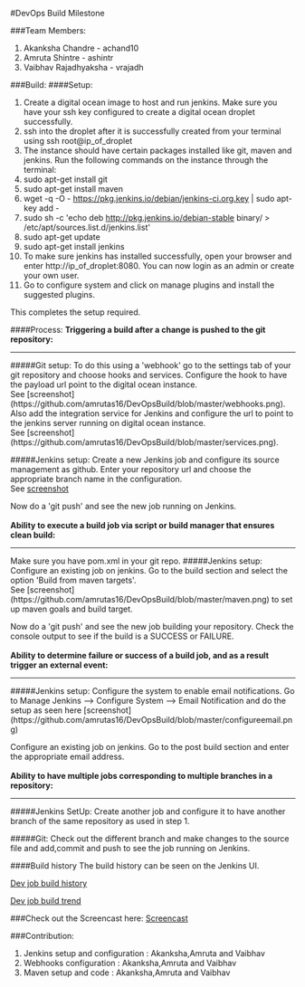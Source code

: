 #DevOps Build Milestone

###Team Members:
1. Akanksha Chandre - achand10
2. Amruta Shintre - ashintr
3. Vaibhav Rajadhyaksha - vrajadh

###Build:
####Setup:
1. Create a digital ocean image to host and run jenkins. Make sure you have your ssh key configured to create a digital ocean droplet successfully.
2. ssh into the droplet after it is successfully created from your terminal using ssh root@ip_of_droplet
3. The instance should have certain packages installed like git, maven and jenkins. Run the following commands on the instance through the terminal:
  1. sudo apt-get install git
  2. sudo apt-get install maven
  3. wget -q -O - https://pkg.jenkins.io/debian/jenkins-ci.org.key | sudo apt-key add -
  4. sudo sh -c 'echo deb http://pkg.jenkins.io/debian-stable binary/ > /etc/apt/sources.list.d/jenkins.list'
  5. sudo apt-get update
  6. sudo apt-get install jenkins
4. To make sure jenkins has installed successfully, open your browser and enter http://ip_of_droplet:8080. You can now login as an admin or create your own user.
5. Go to configure system and click on manage plugins and install the suggested plugins.

This completes the setup required.

####Process:
<b>Triggering a build after a change is pushed to the git repository:</b><br>
<hr>
#####Git setup:
To do this using a 'webhook' go to the settings tab of your git repository and choose hooks and services.
Configure the hook to have the payload url point to the digital ocean instance.<br> 
See [screenshot](https://github.com/amrutas16/DevOpsBuild/blob/master/webhooks.png).<br>
Also add the integration service for Jenkins and configure the url to point to the jenkins server running on digital ocean instance.<br> See [screenshot](https://github.com/amrutas16/DevOpsBuild/blob/master/services.png).<br>

#####Jenkins setup:
Create a new Jenkins job and configure its source management as github.
Enter your repository url and choose the appropriate branch name in the configuration.<br>
See [screenshot](https://github.com/amrutas16/DevOpsBuild/blob/master/sourcecodemgmt.png)

Now do a 'git push' and see the new job running on Jenkins.
<br>
<br>
<b>Ability to execute a build job via script or build manager that ensures clean build:</b><br>
<hr>
Make sure you have pom.xml in your git repo.
#####Jenkins setup:
Configure an existing job on jenkins. Go to the build section and select the option 'Build from maven targets'.<br>
See [screenshot](https://github.com/amrutas16/DevOpsBuild/blob/master/maven.png) to set up maven goals and build target.

Now do a 'git push' and see the new job building your repository.
Check the console output to see if the build is a SUCCESS or FAILURE.
<br>
<br>
<b> Ability to determine failure or success of a build job, and as a result trigger an external event:</b><br>
<hr>
#####Jenkins setup:
Configure the system to enable email notifications. Go to Manage Jenkins --> Configure System --> Email Notification and do the setup as seen here [screenshot](https://github.com/amrutas16/DevOpsBuild/blob/master/configureemail.png)

Configure an existing job on jenkins. Go to the post build section and enter the appropriate email address.
<br>
<br>
<b> Ability to have multiple jobs corresponding to multiple branches in a repository:</b><br>
<hr>
#####Jenkins SetUp:
Create another job and configure it to have another branch of the same repository as used in step 1.

#####Git:
Check out the different branch and make changes to the source file and add,commit and push to see the job running on Jenkins.

####Build history
The build history can be seen on the Jenkins UI.

[Dev job build history](./buildHistory1.png)

[Dev job build trend](./buildHistory2.png)

###Check out the Screencast here:
[Screencast](https://www.youtube.com/watch?v=qWCNdithWeU&feature=youtu.be)

###Contribution:
1. Jenkins setup and configuration : Akanksha,Amruta and Vaibhav
2. Webhooks configuration : Akanksha,Amruta and Vaibhav
3. Maven setup and code : Akanksha,Amruta and Vaibhav
